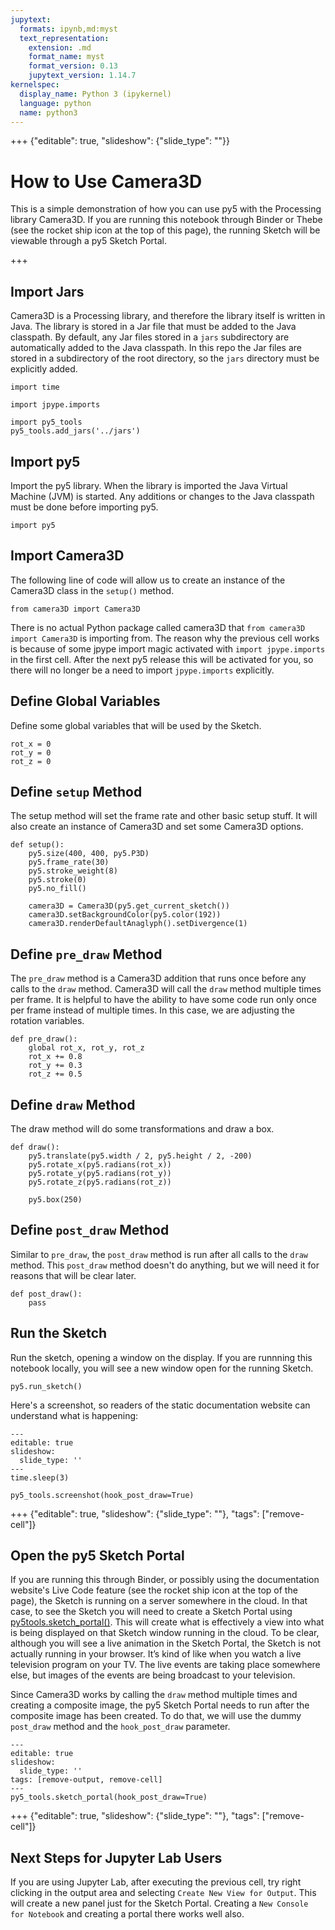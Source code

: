 ```yaml
---
jupytext:
  formats: ipynb,md:myst
  text_representation:
    extension: .md
    format_name: myst
    format_version: 0.13
    jupytext_version: 1.14.7
kernelspec:
  display_name: Python 3 (ipykernel)
  language: python
  name: python3
---
```


+++ {"editable": true, "slideshow": {"slide_type": ""}}

# How to Use Camera3D

This is a simple demonstration of how you can use py5 with the Processing library Camera3D. If you are running this notebook through Binder or Thebe (see the rocket ship icon at the top of this page), the running Sketch will be viewable through a py5 Sketch Portal.

+++

## Import Jars

Camera3D is a Processing library, and therefore the library itself is written in Java. The library is stored in a Jar file that must be added to the Java classpath. By default, any Jar files stored in a `jars` subdirectory are automatically added to the Java classpath. In this repo the Jar files are stored in a subdirectory of the root directory, so the `jars` directory must be explicitly added.

```{code-cell} ipython3
import time

import jpype.imports

import py5_tools
py5_tools.add_jars('../jars')
```

## Import py5

Import the py5 library. When the library is imported the Java Virtual Machine (JVM) is started. Any additions or changes to the Java classpath must be done before importing py5.

```{code-cell} ipython3
import py5
```

## Import Camera3D

The following line of code will allow us to create an instance of the Camera3D class in the `setup()` method.

```{code-cell} ipython3
from camera3D import Camera3D
```

There is no actual Python package called camera3D that `from camera3D import Camera3D` is importing from. The reason why the previous cell works is because of some jpype import magic activated with `import jpype.imports` in the first cell. After the next py5 release this will be activated for you, so there will no longer be a need to import `jpype.imports` explicitly.

## Define Global Variables

Define some global variables that will be used by the Sketch.

```{code-cell} ipython3
rot_x = 0
rot_y = 0
rot_z = 0
```

## Define `setup` Method

The setup method will set the frame rate and other basic setup stuff. It will also create an instance of Camera3D and set some Camera3D options.

```{code-cell} ipython3
def setup():
    py5.size(400, 400, py5.P3D)
    py5.frame_rate(30)
    py5.stroke_weight(8)
    py5.stroke(0)
    py5.no_fill()

    camera3D = Camera3D(py5.get_current_sketch())
    camera3D.setBackgroundColor(py5.color(192))
    camera3D.renderDefaultAnaglyph().setDivergence(1)
```

## Define `pre_draw` Method

The `pre_draw` method is a Camera3D addition that runs once before any calls to the `draw` method. Camera3D will call the `draw` method multiple times per frame. It is helpful to have the ability to have some code run only once per frame instead of multiple times. In this case, we are adjusting the rotation variables.

```{code-cell} ipython3
def pre_draw():
    global rot_x, rot_y, rot_z
    rot_x += 0.8
    rot_y += 0.3
    rot_z += 0.5
```

## Define `draw` Method

The draw method will do some transformations and draw a box.

```{code-cell} ipython3
def draw():
    py5.translate(py5.width / 2, py5.height / 2, -200)
    py5.rotate_x(py5.radians(rot_x))
    py5.rotate_y(py5.radians(rot_y))
    py5.rotate_z(py5.radians(rot_z))

    py5.box(250)
```

## Define `post_draw` Method

Similar to `pre_draw`, the `post_draw` method is run after all calls to the `draw` method. This `post_draw` method doesn't do anything, but we will need it for reasons that will be clear later.

```{code-cell} ipython3
def post_draw():
    pass
```

## Run the Sketch

Run the sketch, opening a window on the display. If you are runnning this notebook locally, you will see a new window open for the running Sketch.

```{code-cell} ipython3
py5.run_sketch()
```

Here's a screenshot, so readers of the static documentation website can understand what is happening:

```{code-cell} ipython3
---
editable: true
slideshow:
  slide_type: ''
---
time.sleep(3)

py5_tools.screenshot(hook_post_draw=True)
```

+++ {"editable": true, "slideshow": {"slide_type": ""}, "tags": ["remove-cell"]}

## Open the py5 Sketch Portal

If you are running this through Binder, or possibly using the documentation website's Live Code feature (see the rocket ship icon at the top of the page), the Sketch is running on a server somewhere in the cloud. In that case, to see the Sketch you will need to create a Sketch Portal using [py5tools.sketch_portal()](/reference/py5tools_sketch_portal). This will create what is effectively a view into what is being displayed on that Sketch window running in the cloud. To be clear, although you will see a live animation in the Sketch Portal, the Sketch is not actually running in your browser. It’s kind of like when you watch a live television program on your TV. The live events are taking place somewhere else, but images of the events are being broadcast to your television.

Since Camera3D works by calling the `draw` method multiple times and creating a composite image, the py5 Sketch Portal needs to run after the composite image has been created. To do that, we will use the dummy `post_draw` method and the `hook_post_draw` parameter.

```{code-cell} ipython3
---
editable: true
slideshow:
  slide_type: ''
tags: [remove-output, remove-cell]
---
py5_tools.sketch_portal(hook_post_draw=True)
```

+++ {"editable": true, "slideshow": {"slide_type": ""}, "tags": ["remove-cell"]}

## Next Steps for Jupyter Lab Users

If you are using Jupyter Lab, after executing the previous cell, try right clicking in the output area and selecting `Create New View for Output`. This will create a new panel just for the Sketch Portal. Creating a `New Console for Notebook` and creating a portal there works well also.
